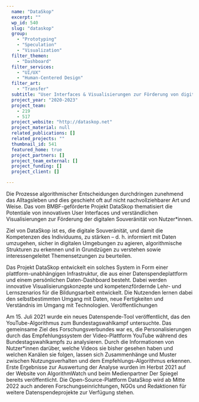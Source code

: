 ```yaml
---
  name: "DataSkop"
  excerpt: ""
  wp_id: 540
  slug: "dataskop"
  group: 
    - "Prototyping"
    - "Speculation"
    - "Visualization"
  filter_themen: 
    - "Dashboard"
  filter_services: 
    - "UI/UX"
    - "Human-Centered Design"
  filter_art: 
    - "Transfer"
  subtitle: "User Interfaces & Visualisierungen zur Förderung von digitaler Souveränität"
  project_year: "2020-2023"
  project_team: 
    - 219
    - 517
  project_website: "http://dataskop.net"
  project_material: null
  related_publications: []
  related_projects: ""
  thumbnail_id: 541
  featured_home: true
  project_partners: []
  project_team_external: []
  project_funding: []
  project_client: []

---
```

Die Prozesse algorithmischer Entscheidungen durchdringen zunehmend das Alltagsleben und dies geschieht oft auf nicht nachvollziehbarer Art und Weise. Das vom BMBF-geförderte Projekt DataSkop thematisiert die Potentiale von innovativen User Interfaces und verständlichen Visualisierungen zur Förderung der digitalen Souveränität von Nutzer*innen.

Ziel von DataSkop ist es, die digitale Souveränität, und damit die Kompetenzen des Individuums, zu stärken – d. h. informiert mit Daten umzugehen, sicher in digitalen Umgebungen zu agieren, algorithmische Strukturen zu erkennen und in Grundzügen zu verstehen sowie interessengeleitet Themensetzungen zu beurteilen.

Das Projekt DataSkop entwickelt ein solches System in Form einer plattform-unabhängigen Infrastruktur, die aus einer Datenspendeplattform und einem persönlichen Daten-Dashboard besteht. Dabei werden innovative Visualisierungskonzepte und kompetenzfördernde Lehr- und Lernszenarios für die Bildungsarbeit entwickelt. Die Nutzenden lernen dabei den selbstbestimmten Umgang mit Daten, neue Fertigkeiten und Verständnis im Umgang mit Technologien.
Veröffentlichungen

Am 15. Juli 2021 wurde ein neues Datenspende-Tool veröffentlicht, das den YouTube-Algorithmus zum Bundestagswahlkampf untersuchte. Das gemeinsame Ziel des Forschungsverbundes war es, die Personalisierungen durch das Empfehlungssystem der Video-Plattform YouTube während des Bundestagswahlkampfs zu analysieren. Durch die Informationen von Nutzer*innen darüber, welche Videos sie bisher gesehen haben und welchen Kanälen sie folgen, lassen sich Zusammenhänge und Muster zwischen Nutzungsverhalten und dem Empfehlungs-Algorithmus erkennen. 
Erste Ergebnisse zur Auswertung der Analyse wurden im Herbst 2021 auf der Website von AlgorithmWatch und beim Medienpartner Der Spiegel bereits veröffentlicht. Die Open-Source-Plattform DataSkop wird ab Mitte 2022 auch anderen Forschungseinrichtungen, NGOs und Redaktionen für weitere Datenspendeprojekte zur Verfügung stehen.
